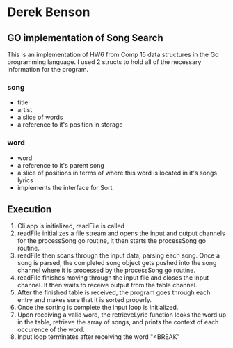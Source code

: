 # Derek Benson
## GO implementation of Song Search

This is an implementation of HW6 from Comp 15 data structures in the Go
programming language. I used 2 structs to hold all of the necessary information
for the program.

### song
- title
- artist
- a slice of words
- a reference to it's position in storage

### word
- word
- a reference to it's parent song
- a slice of positions in terms of where this word is located in it's songs lyrics
- implements the interface for Sort

## Execution
1. Cli app is initialized, readFile is called
2. readFile initializes a file stream and opens the input and output channels
for the processSong go routine, it then starts the processSong go routine.
3. readFile then scans through the input data, parsing each song. Once a song
is parsed, the completed song object gets pushed into the song channel where it
is processed by the processSong go routine.
4. readFile finishes moving through the input file and closes the input channel.
It then waits to receive output from the table channel.
5. After the finished table is received, the program goes through each entry
and makes sure that it is sorted properly.
6. Once the sorting is complete the input loop is initialized.
7. Upon receiving a valid word, the retrieveLyric function looks the word up
in the table, retrieve the array of songs, and prints the context of each occurence
of the word.
8. Input loop terminates after receiving the word "<BREAK"
